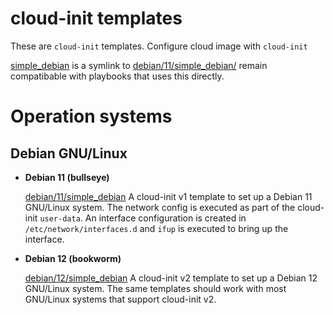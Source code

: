 # cloud-init templates

These are ```cloud-init``` templates. Configure cloud image with ```cloud-init```

[simple_debian](simple_debian) is a symlink to [debian/11/simple_debian/](debian/11/simple_debian/) remain compatibable  with playbooks that uses this directly.

# Operation systems

## Debian GNU/Linux

* **Debian 11 (bullseye)**

  [debian/11/simple_debian](debian/11/simple_debian) A cloud-init v1 template to set up a Debian 11 GNU/Linux system. The network config is executed as part of the cloud-init ```user-data```. An interface configuration is created in ```/etc/network/interfaces.d``` and ```ifup``` is executed to bring up the interface.


* **Debian 12 (bookworm)**

  [debian/12/simple_debian](debian/11/simple_debian) A cloud-init v2 template to set up a Debian 12 GNU/Linux system. The same templates should work with most GNU/Linux systems that support cloud-init v2.
